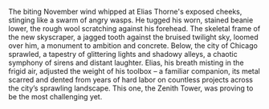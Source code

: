 The biting November wind whipped at Elias Thorne's exposed cheeks, stinging like a swarm of angry wasps.  He tugged his worn, stained beanie lower, the rough wool scratching against his forehead.  The skeletal frame of the new skyscraper, a jagged tooth against the bruised twilight sky, loomed over him, a monument to ambition and concrete.  Below, the city of Chicago sprawled, a tapestry of glittering lights and shadowy alleys, a chaotic symphony of sirens and distant laughter.  Elias, his breath misting in the frigid air, adjusted the weight of his toolbox – a familiar companion, its metal scarred and dented from years of hard labor on countless projects across the city’s sprawling landscape. This one, the Zenith Tower, was proving to be the most challenging yet.
